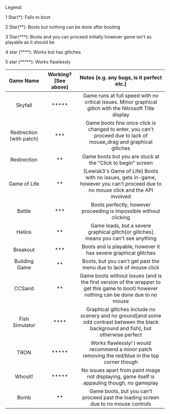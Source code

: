 Legend:

1 Star(*): Fails to boot

2 Star(**): Boots but nothing can be done after booting

3 Star(***): Boots and you can proceed initially however game isn't as playable as it should be

4 star (****): Works but has glitches

5 star (*****): Works flawlessly

|Game Name|Working? [See above]|Notes [e.g. any bugs, is it perfect etc.]|
|:-------:|:-----:|:---------------------------------------:|
|Skyfall|*****|Game runs at full speed with no critical issues. Minor graphical glitch with the Nitrosoft Title display|
|Redirection (with patch)|***|Game boots fine once click is changed to enter, you can't proceed due to lack of mouse_drag and graphical glitches|
|Redirection|**|Game boots but you are stuck at the "Click to begin" screen|
|Game of Life|**|[Lewisk3's Game of Life] Boots with no issues, gets in-game, however you can't proceed due to no mouse click and the API involved|
|Battle|***|Boots perfectly, however proceeding is impossible without clicking|
|Helios|**|Game loads, but a severe graphical glitch[or glitches] means you can't see anything|
|Breakout|***|Boots and is playable, however it has severe graphical glitches|
|Building Game|**|Boots, but you can't get past the menu due to lack of mouse click|
|CCSand|**|Game boots without issues (and is the first version of the wrapper to get this game to boot) however nothing can be done due to no mouse|
|Fish Simulator|****|Graphical glitches include no scenery and no ground[and some odd contrast between the black background and fish], but otherwise perfect|
|TRON|*****|Works flawlessly! I would recommend a minor patch removing the red/blue in the top corner though|
|Whosit!|*****|No issues apart from paint image not displaying, game itself is appauling though, no gameplay|
|Bomb|**|Game boots, but you can't proceed past the loading screen due to no mouse controls|
